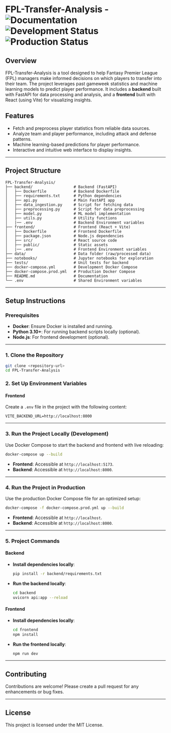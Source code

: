# FPL-Transfer-Analysis - ![Documentation](https://img.shields.io/badge/Docs-In%20Progress-blue) ![Development Status](https://img.shields.io/badge/Development-Active-lightgreen) ![Production Status](https://img.shields.io/badge/Production-Not%20Available-lightgrey)



## Overview
FPL-Transfer-Analysis is a tool designed to help Fantasy Premier League (FPL) managers make informed decisions on which players to transfer into their team. The project leverages past gameweek statistics and machine learning models to predict player performance. It includes a **backend** built with FastAPI for data processing and analysis, and a **frontend** built with React (using Vite) for visualizing insights.

## Features
- Fetch and preprocess player statistics from reliable data sources.
- Analyze team and player performance, including attack and defense patterns.
- Machine learning-based predictions for player performance.
- Interactive and intuitive web interface to display insights.

---

## Project Structure

```plaintext
FPL-Transfer-Analysis/
├── backend/                  # Backend (FastAPI)
│   ├── Dockerfile            # Backend Dockerfile
│   ├── requirements.txt      # Python dependencies
│   ├── api.py                # Main FastAPI app
│   ├── data_ingestion.py     # Script for fetching data
│   ├── preprocessing.py      # Script for data preprocessing
│   ├── model.py              # ML model implementation
│   ├── utils.py              # Utility functions
│   |── .env                  # Backend Environment variables
├── frontend/                 # Frontend (React + Vite)
│   ├── Dockerfile            # Frontend Dockerfile
│   ├── package.json          # Node.js dependencies
│   ├── src/                  # React source code
│   ├── public/               # Static assets
│   |── .env                  # Frontend Environment variables
├── data/                     # Data folder (raw/processed data)
├── notebooks/                # Jupyter notebooks for exploration
├── tests/                    # Unit tests for backend
├── docker-compose.yml        # Development Docker Compose
├── docker-compose.prod.yml   # Production Docker Compose
├── README.md                 # Documentation
└── .env                      # Shared Environment variables
```
---

## Setup Instructions

### Prerequisites
- **Docker**: Ensure Docker is installed and running.
- **Python 3.10+**: For running backend scripts locally (optional).
- **Node.js**: For frontend development (optional).

---

### 1. Clone the Repository
```bash
git clone <repository-url>
cd FPL-Transfer-Analysis
```

### 2. Set Up Environment Variables

#### Frontend
Create a `.env` file in the project with the following content:

```env
VITE_BACKEND_URL=http://localhost:8000
```

---

### 3. Run the Project Locally (Development)
Use Docker Compose to start the backend and frontend with live reloading:

```bash
docker-compose up --build
```

- **Frontend**: Accessible at `http://localhost:5173`.
- **Backend**: Accessible at `http://localhost:8000`.

---

### 4. Run the Project in Production
Use the production Docker Compose file for an optimized setup:

```bash
docker-compose -f docker-compose.prod.yml up --build
```

- **Frontend**: Accessible at `http://localhost`.
- **Backend**: Accessible at `http://localhost:8000`.

---

### 5. Project Commands

#### Backend
- **Install dependencies locally**:
  ```bash
  pip install -r backend/requirements.txt
  ```
- **Run the backend locally**:
  ```bash
  cd backend
  uvicorn api:app --reload
  ```

#### Frontend
- **Install dependencies locally**:
  ```bash
  cd frontend
  npm install
  ```
- **Run the frontend locally**:
  ```bash
  npm run dev
  ```

---

## Contributing
Contributions are welcome! Please create a pull request for any enhancements or bug fixes.

---

## License
This project is licensed under the MIT License.


